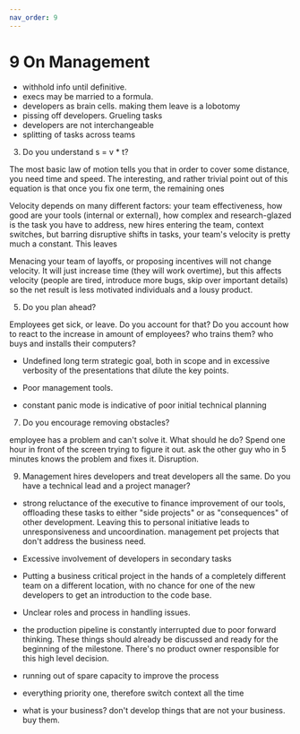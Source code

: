 ```yaml
---
nav_order: 9
---
```

# 9 On Management

- withhold info until definitive.
- execs may be married to a formula.
- developers as brain cells. making them leave is a lobotomy
- pissing off developers. Grueling tasks
- developers are not interchangeable
- splitting of tasks across teams

3. Do you understand s = v * t?

The most basic law of motion tells you that in order to cover some distance, you need time
and speed. The interesting, and rather trivial point out of this equation is that once you 
fix one term, the remaining ones 

Velocity depends on many different factors: your team effectiveness, how good are your tools
(internal or external), how complex and research-glazed is the task you have to address, 
new hires entering the team, context switches, but barring disruptive shifts in tasks, your
team's velocity is pretty much a constant. This leaves 

Menacing your team of layoffs, or proposing incentives will not change
velocity. It will just increase time (they will work overtime), but this
affects velocity (people are tired, introduce more bugs, skip over important
details) so the net result is less motivated individuals and a lousy product.

5. Do you plan ahead?

Employees get sick, or leave. Do you account for that?
Do you account how to react to the increase in amount of employees? who trains them?
who buys and installs their computers? 

- Undefined long term strategic goal, both in scope and in excessive verbosity of the presentations that dilute the key points.

- Poor management tools.
- constant panic mode is indicative of poor initial technical planning

7. Do you encourage removing obstacles?

employee has a problem and can't solve it. What should he do? Spend one hour in front of the
screen trying to figure it out. ask the other guy who in 5 minutes knows the problem and fixes it.
Disruption.

9. Management hires developers and treat developers all the same. Do you have a technical lead and a project manager?

- strong reluctance of the executive to finance improvement of our tools, offloading these tasks to either "side projects" or as "consequences" of other development. Leaving this to personal initiative leads to unresponsiveness and uncoordination.
management pet projects that don't address the business need.
- Excessive involvement of developers in secondary tasks
- Putting a business critical project in the hands of a completely different team on a different location, with no chance for one of the new developers to get an introduction to the code base.
- Unclear roles and process in handling issues.
- the production pipeline is constantly interrupted due to poor forward thinking. These things should already be discussed and ready for the beginning of the milestone. There's no product owner responsible for this high level decision.

- running out of spare capacity to improve the process
- everything priority one, therefore switch context all the time
- what is your business? don't develop things that are not your business. buy them.

